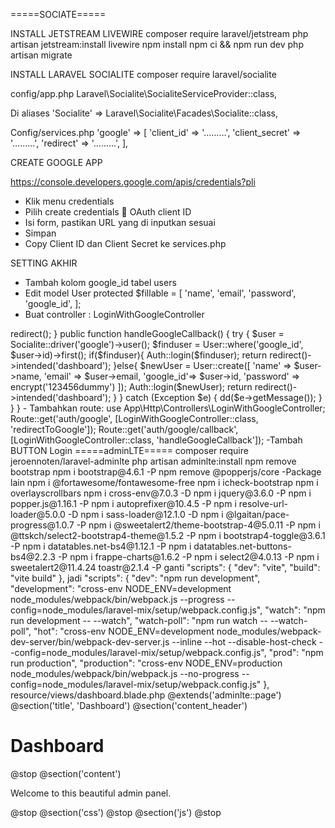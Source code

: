 =====SOCIATE=====

INSTALL JETSTREAM LIVEWIRE
composer require laravel/jetstream
php artisan jetstream:install livewire
npm install
npm ci && npm run dev
php artisan migrate

INSTALL LARAVEL SOCIALITE
composer require laravel/socialite

config/app.php
Laravel\Socialite\SocialiteServiceProvider::class,

Di aliases
'Socialite' => Laravel\Socialite\Facades\Socialite::class,

Config/services.php
'google' => [
        'client_id' => '………',
        'client_secret' => '………',
        'redirect' => '………',
    ],

CREATE GOOGLE APP

https://console.developers.google.com/apis/credentials?pli
-	Klik menu credentials
-	Pilih create credentials  OAuth client ID
-	Isi form, pastikan URL yang di inputkan sesuai
-	Simpan
-	Copy Client ID dan Client Secret ke services.php


SETTING AKHIR
-	Tambah kolom google_id tabel users
-	Edit model User
protected $fillable = [
        'name', 'email', 'password', 'google_id',
    ];
-	Buat controller : LoginWithGoogleController




<?php
namespace App\Http\Controllers;

use Illuminate\Http\Request;
use Laravel\Socialite\Facades\Socialite;
use App\Models\User;
use Illuminate\Support\Facades\Auth;
use Exception;

class LoginWithGoogleController extends Controller
{
     public function redirectToGoogle()
    {
        return Socialite::driver('google')->redirect();
    }

    public function handleGoogleCallback()
    {
        try {
      
            $user = Socialite::driver('google')->user();
       
            $finduser = User::where('google_id', $user->id)->first();
       
            if($finduser){
       
                Auth::login($finduser);
      
                return redirect()->intended('dashboard');
       
            }else{
                $newUser = User::create([
                    'name' => $user->name,
                    'email' => $user->email,
                    'google_id'=> $user->id,
                    'password' => encrypt('123456dummy')
                ]);
      
                Auth::login($newUser);
                return redirect()->intended('dashboard');
            }
      
        } catch (Exception $e) {
            dd($e->getMessage());
        }
    }
}
-	Tambahkan route:
use App\Http\Controllers\LoginWithGoogleController;

Route::get('auth/google', [LoginWithGoogleController::class, 'redirectToGoogle']);
Route::get('auth/google/callback', [LoginWithGoogleController::class, 'handleGoogleCallback']);


-Tambah BUTTON Login

=====adminLTE=====

composer require jeroennoten/laravel-adminlte
php artisan adminlte:install
npm remove bootstrap
npm i bootstrap@4.6.1 -P
npm remove @popperjs/core

-Package lain
npm i @fortawesome/fontawesome-free
npm i icheck-bootstrap
npm i overlayscrollbars
npm i cross-env@7.0.3 -D
npm i jquery@3.6.0 -P
npm i popper.js@1.16.1 -P
npm i autoprefixer@10.4.5 -P
npm i resolve-url-loader@5.0.0 -D
npm i sass-loader@12.1.0 -D
npm i @lgaitan/pace-progress@1.0.7 -P
npm i @sweetalert2/theme-bootstrap-4@5.0.11 -P
npm i @ttskch/select2-bootstrap4-theme@1.5.2 -P
npm i bootstrap4-toggle@3.6.1 -P
npm i datatables.net-bs4@1.12.1 -P 
npm i datatables.net-buttons-bs4@2.2.3 -P
npm i frappe-charts@1.6.2 -P
npm i select2@4.0.13 -P
npm i sweetalert2@11.4.24 toastr@2.1.4 -P


ganti
"scripts": {
    "dev": "vite",
    "build": "vite build"
},

jadi
"scripts": {
    "dev": "npm run development",
    "development": "cross-env NODE_ENV=development node_modules/webpack/bin/webpack.js --progress --config=node_modules/laravel-mix/setup/webpack.config.js",
    "watch": "npm run development -- --watch",
    "watch-poll": "npm run watch -- --watch-poll",
    "hot": "cross-env NODE_ENV=development node_modules/webpack-dev-server/bin/webpack-dev-server.js --inline --hot --disable-host-check --config=node_modules/laravel-mix/setup/webpack.config.js",
    "prod": "npm run production",
    "production": "cross-env NODE_ENV=production node_modules/webpack/bin/webpack.js --no-progress --config=node_modules/laravel-mix/setup/webpack.config.js"
},




resource/views/dashboard.blade.php

@extends('adminlte::page')

@section('title', 'Dashboard')

@section('content_header')
    <h1>Dashboard</h1>
@stop

@section('content')
    <p>Welcome to this beautiful admin panel.</p>
@stop

@section('css')
    <link rel="stylesheet" href="/css/admin_custom.css">
@stop

@section('js')
    <script> console.log('Hi!'); </script>
@stop




